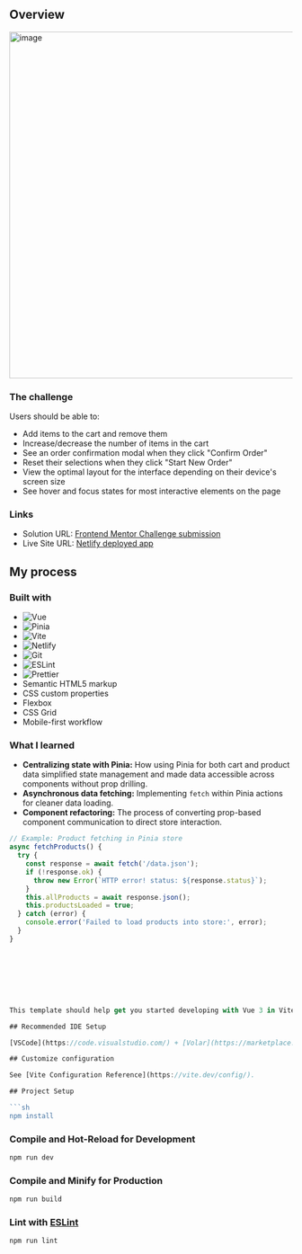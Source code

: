 
## Overview
<img width="617" alt="image" src="https://github.com/user-attachments/assets/2f8e5946-4015-4e92-a8b7-ddeea47d5e14" />


### The challenge

Users should be able to:

* Add items to the cart and remove them
* Increase/decrease the number of items in the cart
* See an order confirmation modal when they click "Confirm Order"
* Reset their selections when they click "Start New Order"
* View the optimal layout for the interface depending on their device's screen size
* See hover and focus states for most interactive elements on the page


### Links

* Solution URL: [Frontend Mentor Challenge submission](https://www.frontendmentor.io/solutions/responsive-product-list-with-cart-UvYA--yvLy)
* Live Site URL: [Netlify deployed app](https://productlistwithcartvue.netlify.app/)

## My process

### Built with

* ![Vue](https://img.shields.io/badge/Vue.js-35495E?style=for-the-badge&logo=vue.js&logoColor=4FC08D)
* ![Pinia](https://img.shields.io/badge/Pinia-25AE88?style=for-the-badge&logo=pinia&logoColor=white)
* ![Vite](https://img.shields.io/badge/Vite-646CFF?style=for-the-badge&logo=vite&logoColor=white)
* ![Netlify](https://img.shields.io/badge/Netlify-00C7B7?style=for-the-badge&logo=netlify&logoColor=white)
* ![Git](https://img.shields.io/badge/Git-F05032?style=for-the-badge&logo=git&logoColor=white)
* ![ESLint](https://img.shields.io/badge/ESLint-4B32C3?style=for-the-badge&logo=eslint&logoColor=white)
* ![Prettier](https://img.shields.io/badge/Prettier-F7B93E?style=for-the-badge&logo=prettier&logoColor=white)
* Semantic HTML5 markup
* CSS custom properties
* Flexbox
* CSS Grid
* Mobile-first workflow

### What I learned

* **Centralizing state with Pinia:** How using Pinia for both cart and product data simplified state management and made data accessible across components without prop drilling.
* **Asynchronous data fetching:** Implementing `fetch` within Pinia actions for cleaner data loading.
* **Component refactoring:** The process of converting prop-based component communication to direct store interaction.

```javascript
// Example: Product fetching in Pinia store
async fetchProducts() {
  try {
    const response = await fetch('/data.json');
    if (!response.ok) {
      throw new Error(`HTTP error! status: ${response.status}`);
    }
    this.allProducts = await response.json();
    this.productsLoaded = true;
  } catch (error) {
    console.error('Failed to load products into store:', error);
  }
}








This template should help get you started developing with Vue 3 in Vite.

## Recommended IDE Setup

[VSCode](https://code.visualstudio.com/) + [Volar](https://marketplace.visualstudio.com/items?itemName=Vue.volar) (and disable Vetur).

## Customize configuration

See [Vite Configuration Reference](https://vite.dev/config/).

## Project Setup

```sh
npm install
```

### Compile and Hot-Reload for Development

```sh
npm run dev
```

### Compile and Minify for Production

```sh
npm run build
```

### Lint with [ESLint](https://eslint.org/)

```sh
npm run lint
```
